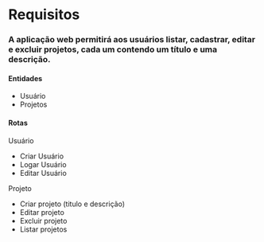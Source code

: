 # Requisitos

### A aplicação web permitirá aos usuários listar, cadastrar, editar e excluir projetos, cada um contendo um título e uma descrição.

#### Entidades

- Usuário
- Projetos

#### Rotas

Usuário

- Criar Usuário
- Logar Usuário
- Editar Usuário

Projeto

- Criar projeto (titulo e descrição)
- Editar projeto
- Excluir projeto
- Listar projetos
